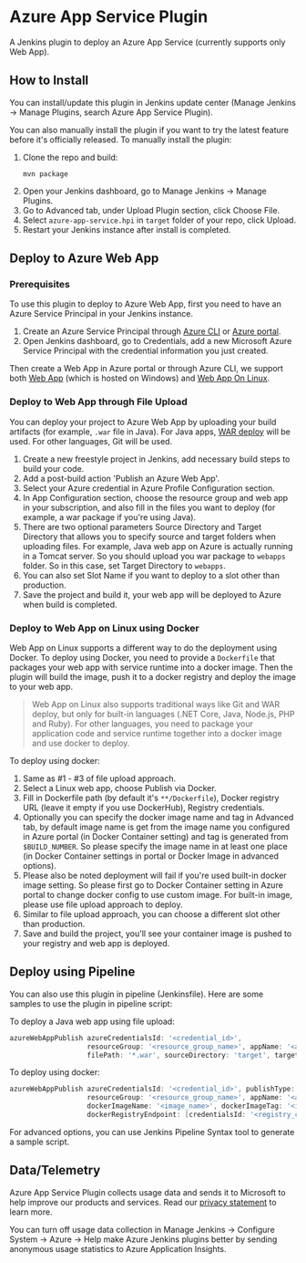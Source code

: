 # Azure App Service Plugin

A Jenkins plugin to deploy an Azure App Service (currently supports only Web App).

## How to Install

You can install/update this plugin in Jenkins update center (Manage Jenkins -> Manage Plugins, search Azure App Service Plugin).

You can also manually install the plugin if you want to try the latest feature before it's officially released.
To manually install the plugin:

1. Clone the repo and build:
   ```
   mvn package
   ```
2. Open your Jenkins dashboard, go to Manage Jenkins -> Manage Plugins.
3. Go to Advanced tab, under Upload Plugin section, click Choose File.
4. Select `azure-app-service.hpi` in `target` folder of your repo, click Upload.
5. Restart your Jenkins instance after install is completed.

## Deploy to Azure Web App

### Prerequisites

To use this plugin to deploy to Azure Web App, first you need to have an Azure Service Principal in your Jenkins instance.

1. Create an Azure Service Principal through [Azure CLI](https://docs.microsoft.com/en-us/cli/azure/create-an-azure-service-principal-azure-cli?toc=%2fazure%2fazure-resource-manager%2ftoc.json) or [Azure portal](https://docs.microsoft.com/en-us/azure/azure-resource-manager/resource-group-create-service-principal-portal).
2. Open Jenkins dashboard, go to Credentials, add a new Microsoft Azure Service Principal with the credential information you just created.

Then create a Web App in Azure portal or through Azure CLI, we support both [Web App](https://azuremarketplace.microsoft.com/en-us/marketplace/apps/Microsoft.WebSite?tab=Overview) (which is hosted on Windows) and [Web App On Linux](https://azuremarketplace.microsoft.com/en-us/marketplace/apps/Microsoft.AppSvcLinux?tab=Overview).

### Deploy to Web App through File Upload

You can deploy your project to Azure Web App by uploading your build artifacts (for example, `.war` file in Java). For Java apps, [WAR deploy](https://docs.microsoft.com/en-us/azure/app-service/app-service-deploy-zip#deploy-war-file) will be used. For other languages, Git will be used.

1. Create a new freestyle project in Jenkins, add necessary build steps to build your code.
2. Add a post-build action 'Publish an Azure Web App'.
3. Select your Azure credential in Azure Profile Configuration section.
4. In App Configuration section, choose the resource group and web app in your subscription, and also fill in the files you want to deploy (for example, a war package if you're using Java).
5. There are two optional parameters Source Directory and Target Directory that allows you to specify source and target folders when uploading files. For example, Java web app on Azure is actually running in a Tomcat server. So you should upload you war package to `webapps` folder. So in this case, set Target Directory to `webapps`.
6. You can also set Slot Name if you want to deploy to a slot other than production.
7. Save the project and build it, your web app will be deployed to Azure when build is completed.

### Deploy to Web App on Linux using Docker

Web App on Linux supports a different way to do the deployment using Docker. To deploy using Docker, you need to provide a `Dockerfile` that packages your web app with service runtime into a docker image. Then the plugin will build the image, push it to a docker registry and deploy the image to your web app.

> Web App on Linux also supports traditional ways like Git and WAR deploy, but only for built-in languages (.NET Core, Java, Node.js, PHP and Ruby). For other languages, you need to package your application code and service runtime together into a docker image and use docker to deploy.

To deploy using docker:

1. Same as #1 - #3 of file upload approach.
2. Select a Linux web app, choose Publish via Docker.
3. Fill in Dockerfile path (by default it's `**/Dockerfile`), Docker registry URL (leave it empty if you use DockerHub), Registry credentials.
4. Optionally you can specify the docker image name and tag in Advanced tab, by default image name is get from the image name you configured in Azure portal (in Docker Container setting) and tag is generated from `$BUILD_NUMBER`. So please specify the image name in at least one place (in Docker Container settings in portal or Docker Image in advanced options).
5. Please also be noted deployment will fail if you're used built-in docker image setting. So please first go to Docker Container setting in Azure portal to change docker config to use custom image. For built-in image, please use file upload approach to deploy.
6. Similar to file upload approach, you can choose a different slot other than production.
7. Save and build the project, you'll see your container image is pushed to your registry and web app is deployed.

## Deploy using Pipeline

You can also use this plugin in pipeline (Jenkinsfile). Here are some samples to use the plugin in pipeline script:

To deploy a Java web app using file upload:

```groovy
azureWebAppPublish azureCredentialsId: '<credential_id>',
                   resourceGroup: '<resource_group_name>', appName: '<app_name>',
                   filePath: '*.war', sourceDirectory: 'target', targetDirectory: 'webapps'
```

To deploy using docker:

```groovy
azureWebAppPublish azureCredentialsId: '<credential_id>', publishType: 'docker',
                   resourceGroup: '<resource_group_name>', appName: '<app_name>',
                   dockerImageName: '<image_name>', dockerImageTag: '<image_tag>',
                   dockerRegistryEndpoint: [credentialsId: '<registry_credential_id>', url: "<registry_url>"]
```

For advanced options, you can use Jenkins Pipeline Syntax tool to generate a sample script.

## Data/Telemetry

Azure App Service Plugin collects usage data and sends it to Microsoft to help improve our products and services. Read our [privacy statement](http://go.microsoft.com/fwlink/?LinkId=521839) to learn more.

You can turn off usage data collection in Manage Jenkins -> Configure System -> Azure -> Help make Azure Jenkins plugins better by sending anonymous usage statistics to Azure Application Insights.

